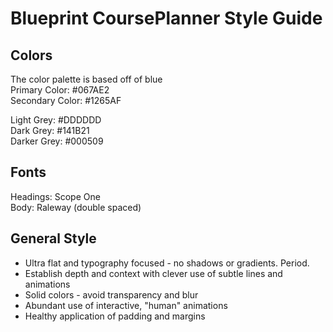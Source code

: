 # Blueprint CoursePlanner Style Guide

## Colors
The color palette is based off of blue <br/>
Primary Color: #067AE2 <br/>
Secondary Color: #1265AF <br/> 

Light Grey: #DDDDDD <br/>
Dark Grey: #141B21 <br/>
Darker Grey: #000509 

## Fonts
Headings: Scope One <br/>
Body: Raleway (double spaced) 

## General Style
 - Ultra flat and typography focused - no shadows or gradients. Period. 
  - Establish depth and context with clever use of subtle lines and animations
 - Solid colors - avoid transparency and blur
 - Abundant use of interactive, "human" animations
 - Healthy application of padding and margins 
